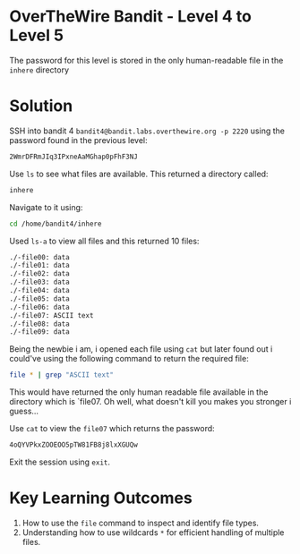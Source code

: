# OverTheWire Bandit - Level 4 to Level 5
The password for this level is stored in the only human-readable file in the `inhere` directory
# Solution
SSH into bandit 4 `bandit4@bandit.labs.overthewire.org -p 2220` using the password found in the previous level:
```bash
2WmrDFRmJIq3IPxneAaMGhap0pFhF3NJ
```
Use `ls` to see what files are available. This returned a directory called:
```bash
inhere
```
Navigate to it using:
```bash
cd /home/bandit4/inhere
```
Used `ls-a` to view all files and this returned 10 files:
```bash
./-file00: data
./-file01: data
./-file02: data
./-file03: data
./-file04: data
./-file05: data
./-file06: data
./-file07: ASCII text
./-file08: data
./-file09: data
```
Being the newbie i am, i opened each file using `cat` but later found out i could've using the following command to return the required file:
```bash
file * | grep "ASCII text"
```
This would have returned the only human readable file available in the directory which is `file07. Oh well, what doesn't kill you makes you stronger i guess...

Use `cat` to view the `file07` which returns the password:
```bash
4oQYVPkxZOOEOO5pTW81FB8j8lxXGUQw
```

Exit the session using `exit`.

# Key Learning Outcomes
1. How to use the `file` command to inspect and identify file types.
2. Understanding how to use wildcards `*` for efficient handling of multiple files.
